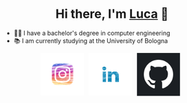 <h1 align="center">Hi there, I'm <a href="https://github.com/LucaBerardi6" >Luca</a> 👋 </h1>



- 👨‍🎓 I have a bachelor's degree in computer engineering
- 📚 I am currently studying at the University of Bologna


<p align='center'>
   <a href="https://www.instagram.com/luca__berardi/"><img height="100" src="https://github.com/LucaBerardi6/LucaBerardi6/blob/main/instagram_logo.webp"></a>&nbsp;&nbsp;
 <a href="https://www.linkedin.com/in/luca-berardi-911a94237/"><img height="100" src="https://github.com/LucaBerardi6/LucaBerardi6/blob/main/linkedin_logo.png"></a>&nbsp;&nbsp;
 <a href="https://github.com/LucaBerardi6"><img height="100" src="https://github.com/LucaBerardi6/LucaBerardi6/blob/main/github_logo.png"></a>&nbsp;&nbsp;  
</p>   
   
<!--   
<a href="https://twitter.com/8bithemant"><img height="30" src="https://raw.githubusercontent.com/8bithemant/8bithemant/master/twitter.png?raw=true"></a>&nbsp;&nbsp;
<a href="https://dev.to/hemant"><img height="30" src="https://raw.githubusercontent.com/8bithemant/8bithemant/master/devto.png?raw=true"></a>&nbsp;&nbsp;
<a href="https://www.facebook.com/trinnwin"><img height="30" src="https://raw.githubusercontent.com/8bithemant/8bithemant/master/spotify.png?raw=true"></a>&nbsp;&nbsp;
 <a href="https://www.coffee.com/hemant"><img height="30" src="https://raw.githubusercontent.com/8bithemant/8bithemant/master/coffee.jpg?raw=true"></a>&nbsp;&nbsp;
 </p>
-->



<!--
- 🔭 I’m currently working on ...
- 🌱 I’m currently learning ...
- 👯 I’m looking to collaborate on ...
- 🤔 I’m looking for help with ...
- 💬 Ask me about ...
- 📫 How to reach me: ...
- 😄 Pronouns: ...
- ⚡ Fun fact: ...
-->
